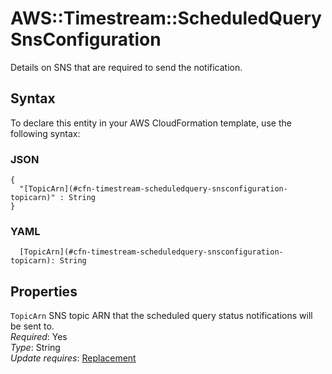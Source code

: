 # AWS::Timestream::ScheduledQuery SnsConfiguration<a name="aws-properties-timestream-scheduledquery-snsconfiguration"></a>

Details on SNS that are required to send the notification\.

## Syntax<a name="aws-properties-timestream-scheduledquery-snsconfiguration-syntax"></a>

To declare this entity in your AWS CloudFormation template, use the following syntax:

### JSON<a name="aws-properties-timestream-scheduledquery-snsconfiguration-syntax.json"></a>

```
{
  "[TopicArn](#cfn-timestream-scheduledquery-snsconfiguration-topicarn)" : String
}
```

### YAML<a name="aws-properties-timestream-scheduledquery-snsconfiguration-syntax.yaml"></a>

```
  [TopicArn](#cfn-timestream-scheduledquery-snsconfiguration-topicarn): String
```

## Properties<a name="aws-properties-timestream-scheduledquery-snsconfiguration-properties"></a>

`TopicArn` <a name="cfn-timestream-scheduledquery-snsconfiguration-topicarn"></a>
SNS topic ARN that the scheduled query status notifications will be sent to\.  
_Required_: Yes  
_Type_: String  
_Update requires_: [Replacement](https://docs.aws.amazon.com/AWSCloudFormation/latest/UserGuide/using-cfn-updating-stacks-update-behaviors.html#update-replacement)

